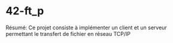 # 42-ft_p
Résumé: Ce projet consiste à implémenter un client et un serveur permettant le transfert de fichier en réseau TCP/IP
